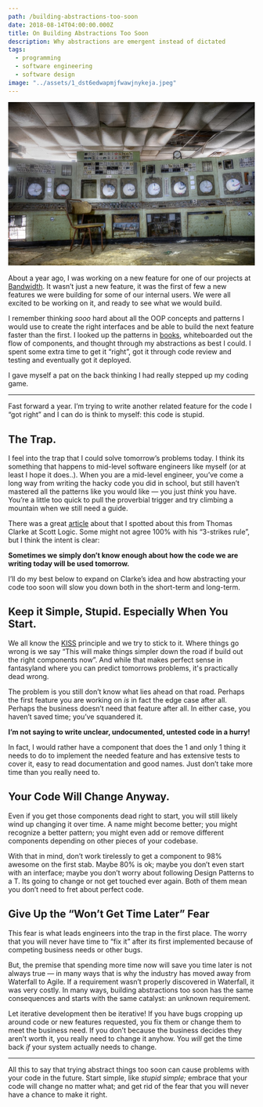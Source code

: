 ```yaml
---
path: /building-abstractions-too-soon
date: 2018-08-14T04:00:00.000Z
title: On Building Abstractions Too Soon
description: Why abstractions are emergent instead of dictated
tags:
  - programming
  - software engineering
  - software design
image: "../assets/1_dst6edwapmjfwawjnykeja.jpeg"
---
```

![Broken down control center](../assets/1_dst6edwapmjfwawjnykeja.jpeg "Photo by Caroline Methot on Unsplash")

About a year ago, I was working on a new feature for one of our projects at [Bandwidth](http://bandwidth.com/). It wasn’t just a new feature, it was the first of few a new features we were building for some of our internal users. We were all excited to be working on it, and ready to see what we would build.

I remember thinking *sooo* hard about all the OOP concepts and patterns I would use to create the right interfaces and be able to build the next feature faster than the first. I looked up the patterns in [books](https://www.amazon.com/Design-Patterns-Elements-Reusable-Object-Oriented/dp/0201633612), whiteboarded out the flow of components, and thought through my abstractions as best I could. I spent some extra time to get it “right”, got it through code review and testing and eventually got it deployed.

I gave myself a pat on the back thinking I had really stepped up my coding game.

- - -

Fast forward a year. I’m trying to write another related feature for the code I “got right” and I can do is think to myself: this code is stupid.

## The Trap.

I feel into the trap that I could solve tomorrow’s problems today. I think its something that happens to mid-level software engineers like myself (or at least I hope it does..). When you are a mid-level engineer, you’ve come a long way from writing the hacky code you did in school, but still haven’t mastered all the patterns like you would like — you just *think* you have. You’re a little too quick to pull the proverbial trigger and try climbing a mountain when we still need a guide.

There was a great [article](http://blog.scottlogic.com/2018/02/19/generic-platforms-the-rule-of-three.html) about that I spotted about this from Thomas Clarke at Scott Logic. Some might not agree 100% with his “3-strikes rule”, but I think the intent is clear: 

**Sometimes we simply don’t know enough about how the code we are writing today will be used tomorrow.**

I’ll do my best below to expand on Clarke’s idea and how abstracting your code too soon will slow you down both in the short-term and long-term.

## Keep it Simple, Stupid. Especially When You Start.

We all know the [KISS](https://en.wikipedia.org/wiki/KISS_principle) principle and we try to stick to it. Where things go wrong is we say “This will make things simpler down the road if build out the right components now”. And while that makes perfect sense in fantasyland where you can predict tomorrows problems, it's practically dead wrong.

The problem is you still don’t know what lies ahead on that road. Perhaps the first feature you are working on *is* in fact the edge case after all. Perhaps the business doesn’t need that feature after all. In either case, you haven’t saved time; you’ve squandered it.

**I’m not saying to write unclear, undocumented, untested code in a hurry!** 

In fact, I would rather have a component that does the 1 and only 1 thing it needs to do to implement the needed feature and has extensive tests to cover it, easy to read documentation and good names. Just don’t take more time than you really need to.

## Your Code Will Change Anyway.

Even if you get those components dead right to start, you will still likely wind up changing it over time. A name might become better; you might recognize a better pattern; you might even add or remove different components depending on other pieces of your codebase.

With that in mind, don’t work tirelessly to get a component to 98% awesome on the first stab. Maybe 80% is ok; maybe you don’t even start with an interface; maybe you don’t worry about following Design Patterns to a T. Its going to change or not get touched ever again. Both of them mean you don’t need to fret about perfect code.

## Give Up the “Won’t Get Time Later” Fear

This fear is what leads engineers into the trap in the first place. The worry that you will never have time to “fix it” after its first implemented because of competing business needs or other bugs.

But, the premise that spending more time now will save you time later is not always true — in many ways that is why the industry has moved away from Waterfall to Agile. If a requirement wasn’t properly discovered in Waterfall, it was very costly. In many ways, building abstractions too soon has the same consequences and starts with the same catalyst: an unknown requirement.

Let iterative development then be iterative! If you have bugs cropping up around code or new features requested, you fix them or change them to meet the business need. If you don’t because the business decides they aren’t worth it, you really need to change it anyhow. You *will* get the time back *if* your system actually needs to change.

- - -

All this to say that trying abstract things too soon can cause problems with your code in the future. Start simple, like *stupid simple;* embrace that your code will change no matter what; and get rid of the fear that you will never have a chance to make it right.